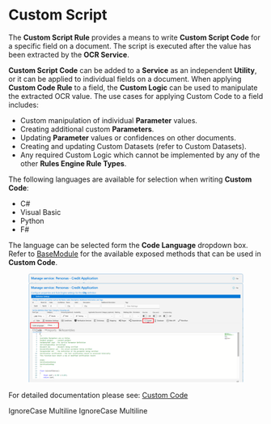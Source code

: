 # Custom Script

The **Custom Script Rule** provides a means to write **Custom Script Code** for a specific field on a document. The script is executed after the value has been extracted by the **OCR Service**.

**Custom Script Code** can be added to a **Service** as an independent **Utility**, or it can be applied to individual fields on a document. When applying **Custom Code Rule** to a field, the **Custom Logic** can be used to manipulate the extracted OCR value. The use cases for applying Custom Code to a field includes:

* Custom manipulation of individual **Parameter** values.
* Creating additional custom **Parameters**.
* Updating **Parameter** values or confidences on other documents.
* Creating and updating Custom Datasets (refer to Custom Datasets).
* Any required Custom Logic which cannot be implemented by any of the other **Rules Engine Rule Types**.

The following languages are available for selection when writing **Custom Code**:

* C#
* Visual Basic
* Python
* F#

The language can be selected form the **Code Language** dropdown box. Refer to [BaseModule](../../custom-service-code/basemodule/ibasemodule-interface-data-types.md) for the available exposed methods that can be used in **Custom Code**.

<figure><img src="../../assets/image%20%28157%29.png" alt=""><figcaption></figcaption></figure>

For detailed documentation please see: [Custom Code](../../custom-service-code/README.md)

 IgnoreCase Multiline IgnoreCase Multiline
